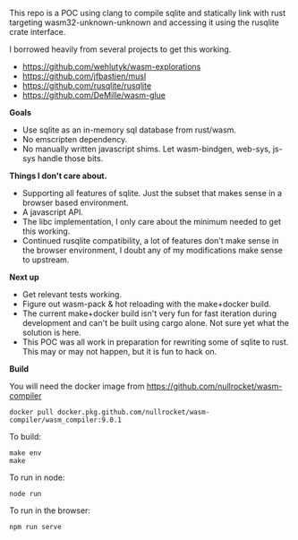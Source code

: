 This repo is a POC using clang to compile sqlite and statically link with rust targeting wasm32-unknown-unknown and accessing it using the rusqlite crate interface.  

I borrowed heavily from several projects to get this working. 
* https://github.com/wehlutyk/wasm-explorations
* https://github.com/jfbastien/musl
* https://github.com/rusqlite/rusqlite
* https://github.com/DeMille/wasm-glue


**Goals**
* Use sqlite as an in-memory sql database from rust/wasm.
* No emscripten dependency.
* No manually written javascript shims. Let wasm-bindgen, web-sys, js-sys handle those bits.


**Things I don't care about.**
* Supporting all features of sqlite. Just the subset that makes sense in a browser based environment.
* A javascript API. 
* The libc implementation, I only care about the minimum needed to get this working. 
* Continued rusqlite compatibility, a lot of features don't make sense in the browser environment, I doubt any
of my modifications make sense to upstream.


**Next up**
* Get relevant tests working.
* Figure out wasm-pack & hot reloading with the make+docker build. 
* The current make+docker build isn't very fun for fast iteration during development and can't be built using cargo alone.
Not sure yet what the solution is here. 
* This POC was all work in preparation for rewriting some of sqlite to rust. This may or may not happen, but it is fun to hack on.

**Build**

You will need the docker image from https://github.com/nullrocket/wasm-compiler 

```
docker pull docker.pkg.github.com/nullrocket/wasm-compiler/wasm_compiler:9.0.1
```
To build:
```
make env
make
```
To run in node:
```
node run
```

To run in the browser:
```
npm run serve
```